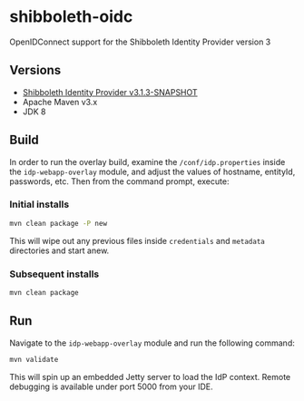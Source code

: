 # shibboleth-oidc
OpenIDConnect support for the Shibboleth Identity Provider version 3


## Versions
- [Shibboleth Identity Provider v3.1.3-SNAPSHOT](https://wiki.shibboleth.net/confluence/display/IDP30/Home)
- Apache Maven v3.x
- JDK 8

## Build
In order to run the overlay build, examine the `/conf/idp.properties` inside the `idp-webapp-overlay` module,
and adjust the values of hostname, entityId, passwords, etc. Then from the command prompt, execute:

### Initial installs

```bash
mvn clean package -P new
```

This will wipe out any previous files inside `credentials` and `metadata` directories and start anew.


### Subsequent installs

```bash
mvn clean package
```
## Run
Navigate to the `idp-webapp-overlay` module and run the following command:

```bash
mvn validate
```

This will spin up an embedded Jetty server to load the IdP context. Remote debugging
is available under port 5000 from your IDE.
